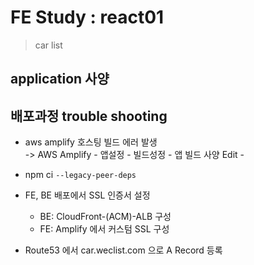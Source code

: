 # FE Study : react01
> car list 

## application 사양

## 배포과정 trouble shooting
- aws amplify 호스팅 빌드 에러 발생 <br/>
    -> AWS Amplify - 앱설정 - 빌드성정 - 앱 빌드 사양 Edit - 
- npm ci `--legacy-peer-deps`

- FE, BE 배포에서 SSL 인증서 설정
  - BE: CloudFront-(ACM)-ALB 구성
  - FE: Amplify 에서 커스텀 SSL 구성

- Route53 에서 car.weclist.com 으로 A Record 등록